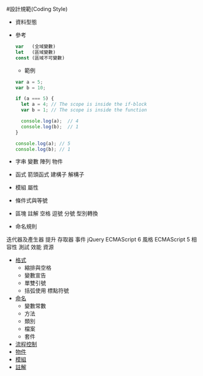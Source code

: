 #設計規範(Coding Style)

- 資料型態 
- 參考
    ```javascript
    var   (全域變數)
    let   (區域變數)
    const (區域不可變數)
    ```
  - 範例

  ```javascript
  var a = 5;
  var b = 10;  

  if (a === 5) {
    let a = 4; // The scope is inside the if-block
    var b = 1; // The scope is inside the function

    console.log(a);  // 4
    console.log(b);  // 1
  } 

  console.log(a); // 5
  console.log(b); // 1
  ```
  

- 字串 變數 陣列 物件
- 函式 箭頭函式 建構子 解構子
- 模組 屬性 
- 條件式與等號 
- 區塊 註解 空格 逗號 分號 型別轉換
- 命名規則 


迭代器及產生器 提升 存取器 事件
jQuery
ECMAScript 6 風格
ECMAScript 5 相容性
測試 效能 資源

- [格式](./Specification)
  - 縮排與空格
  - 變數宣告
  - 單雙引號
  - 括弧使用
    標點符號
- [命名](./Notation)
  - 變數常數
  - 方法
  - 類別 
  - 檔案
  - 套件
- [流程控制](./Compare)
- [物件](./Object)
- [模組](./Module)
- [註解](./Comment)
